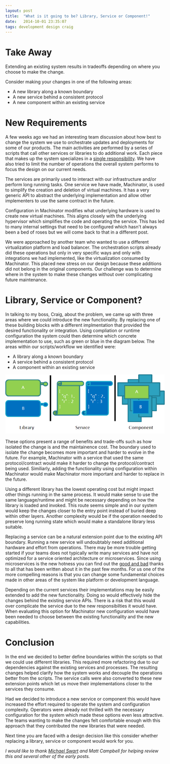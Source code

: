 ```yaml
---
layout: post
title:  "What is it going to be? Library, Service or Component!"
date:   2014-10-01 23:35:07
tags: development design craig
---
```


Take Away
=======================================

Extending an existing system results in tradeoffs depending on where you choose
to make the change.

Consider making your changes in one of the following areas:

* A new library along a known boundary
* A new service behind a consistent protocol
* A new component within an existing service

New Requirements
=======================================

A few weeks ago we had an interesting team discussion about how best to
change the system we use to orchestrate updates and deployments for
some of our products. The main activities are performed by a series of scripts
that call other services or libraries to do additional work. Each piece
that makes up the system specializes in a [single responsibility][srp].
We have also tried to limit the number of operations the overall
system performs to focus the design on our current needs.

The services are primarily used to interact with our infrastructure and/or
perform long running tasks. One service we have made,
Machinator, is used to simplify the creation and deletion of virtual machines.
It has a very generic API to abstract the underlying implementation and
allow other implementers to use the same contract in the future.

Configuration in Machinator modifies what underlying hardware is used to create
new virtual machines. This aligns closely with the underlying hypervisor which
simplifies the code and operating the service. This has led to many internal
settings that need to be configured which hasn't always been a bed of roses but
we will come back to that in a different post.

We were approached by another team who wanted to use a different virtualization
platform and load balancer. The orchestration scripts already did these
operations but only in very specific ways and only with integrations we had
implemented, like the virtualization consumed by Machinator. This placed new
stress on our design because these additions did not belong in the original
components. Our challenge was to determine where in the system to make these
changes without over complicating future maintenance.

Library, Service or Component?
=======================================

In talking to my boss, Craig, about the problem, we came up with three areas
where we could introduce the new functionality. By replacing one of these
building blocks with a different implmentation that provided the desired
functionality or integration. Using compliation or runtime configuration the
system could then determine which concrete implementation to use, such as green
or blue in the diagram below. The areas within our scripts/workflow we
identified were:

* A library along a known boundary
* A service behind a consistent protocol
* A component within an existing service

<p class="center-image">
	<img
		title="Yes, this image was made using paint."
		alt="The replacing the library, service or component"
		src="/images/posts/LibraryServiceOrComponent.png" />
</p>

These options present a range of benefits and trade-offs such as how isolated the
change is and the maintainence cost. The boundary used to isolate the change
becomes more important and harder to evolve in the future. For example,
Machinator with a service that used the same protocol/contract would make it
harder to change the protocol/contract being used. Similiarly, adding the
functionality using configuration within Machinator would make Machinator more
important and harder to replace in the future.

Using a different library has the lowest operating cost but might impact other
things running in the same process. It would make sense to use the same
language/runtime and might be necessary depending on how the library is loaded
and invoked. This route seems simple and in our system would keep the changes
closer to the entry point instead of buried deep within other layers. Another
complexity would be if the operation needed to preserve long running state
which would make a standalone library less suitable.

Replacing a service can be a natural extension point due to the existing API
boundary. Running a new service will undoubtably need additional hardware and
effort from operations. There may be more trouble getting started if your teams
does not typically write many services and have not optimized for a service
oriented architecture or microservices. Since using microservices is the new
hotness you can find out the [good and bad][micro] thanks to all that has been
written about it in the past few months. For us one of the more compelling
reasons is that you can change some fundamental choices made in other areas of
the system like platform or development language.

Depending on the current services their implementations may be easily extended
to add the new functionality. Doing so would effectively hide the changes
behind the existing service APIs. There is a risk that this would over
complicate the service due to the new responsibilties it would have. When
evaluating this option for Machinator new configuration would have been needed
to choose between the existing functionality and the new capabilities.

Conclusion
=======================================

In the end we decided to better define boundaries within the scripts so that we
could use different libraries. This required more refactoring due to our
dependencies against the existing services and processes. The resulting changes
helped clarify how the system works and decouple the operations better from the
scripts. The service calls were also converted to these new extension points
which let us move their implementations closer to the services they consume.

Had we decided to introduce a new service or component this would have
increased the effort required to operate the system and configuration
complexity. Operators were already not thrilled with the necessary
configuration for the system which made these options even less attractive.
The teams wanting to make the changes felt comfortable enough with this
approach that they contributed the new libraries that were needed.

Next time you are faced with a design decision like this consider whether
replacing a library, service or component would work for you.

*I would like to thank [Michael Swart][swart] and Matt Campbell for helping
review this and several other of the early posts.*

[srp]: http://en.wikipedia.org/wiki/Single_responsibility_principle "A SOLID start"
[micro]: http://highscalability.com/blog/2014/10/27/microservices-in-production-the-good-the-bad-the-it-works.html
[swart]: http://michaeljswart.com
